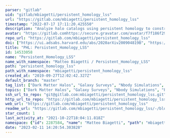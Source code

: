 ```yaml
---
parser: "gitlab"
uid: "gitlab/mbiagetti/persistent_homology_lss"
url: "https://gitlab.com/mbiagetti/persistent_homology_lss"
timestamp: "2022-07-17 17:11:20.425550"
description: "Analyze halo catalogs using persistent homology to constrain cosmological parameters"
avatar: "https://gitlab.comhttps://secure.gravatar.com/avatar/f7f186f29a22162befe7daa44d9a0942?s=80&d=identicon"
repo_url: "https://gitlab.com/mbiagetti/persistent_homology_lss"
doi: ["https://ui.adsabs.harvard.edu/abs/2020arXiv200904819B", "https://ui.adsabs.harvard.edu/abs/2021ascl.soft07029B/abstract"]
title: "PHL: Persistent_Homology_LSS"
id: 14533058
name: "Persistent_Homology_LSS"
name_with_namespace: "Matteo Biagetti / Persistent_Homology_LSS"
path: "persistent_homology_lss"
path_with_namespace: "mbiagetti/persistent_homology_lss"
created_at: "2019-09-27T12:02:42.327Z"
default_branch: "master"
tag_list: ["Dark Matter Halos", "Galaxy Surveys", "Nbody Simulations", "Persistent Homology", "Primordial non-Gaussianity", "Topological Data Analysis", "cosmology"]
topics: ["Dark Matter Halos", "Galaxy Surveys", "Nbody Simulations", "Persistent Homology", "Primordial non-Gaussianity", "Topological Data Analysis", "cosmology"]
ssh_url_to_repo: "git@gitlab.com:mbiagetti/persistent_homology_lss.git"
http_url_to_repo: "https://gitlab.com/mbiagetti/persistent_homology_lss.git"
web_url: "https://gitlab.com/mbiagetti/persistent_homology_lss"
readme_url: "https://gitlab.com/mbiagetti/persistent_homology_lss/-/blob/master/README.md"
star_count: 1
last_activity_at: "2021-10-22T18:04:11.818Z"
namespace: {"id": 2287584, "name": "Matteo Biagetti", "path": "mbiagetti", "kind": "user", "full_path": "mbiagetti", "parent_id": null, "avatar_url": "https://secure.gravatar.com/avatar/f7f186f29a22162befe7daa44d9a0942?s=80&d=identicon", "web_url": "https://gitlab.com/mbiagetti"}
date: "2023-02-11 14:20:54.303828"
---
```

